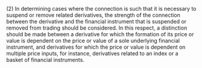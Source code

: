 (2) In determining cases where the connection is such that it is necessary to suspend or remove related derivatives, the strength of the connection between the derivative and the financial instrument that is suspended or removed from trading should be considered. In this respect, a distinction should be made between a derivative for which the formation of its price or value is dependent on the price or value of a sole underlying financial instrument, and derivatives for which the price or value is dependent on multiple price inputs, for instance, derivatives related to an index or a basket of financial instruments.